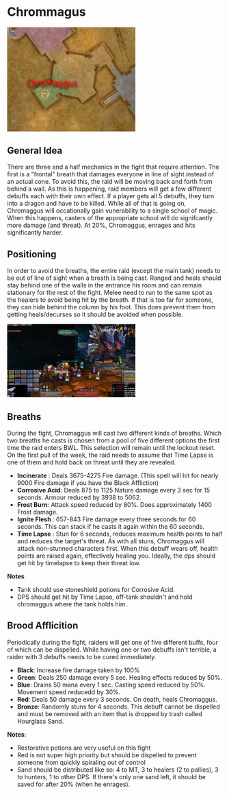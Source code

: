 # Chrommagus

<img src="./images/chromaggus-map.png" width="300px" />

## General Idea

There are three and a half mechanics in the fight that require attention.
The first is a "frontal" breath that damages everyone in line of sight instead of
an actual cone. To avoid this, the raid will be moving back and forth from behind
a wall. As this is happening, raid members will get a few different debuffs each
with their own effect. If a player gets all 5 debuffs, they turn into a dragon and
have to be killed. While all of that is going on, Chromaggus will occationally gain
vunerability to a single school of magic. When this happens, casters of the appropriate
school will do signifcantly more damage (and threat). At 20%, Chromaggus, enrages and hits significantly harder.

## Positioning

In order to avoid the breaths, the entire raid (except the main tank) needs to be out of line of sight
when a breath is being cast. Ranged and heals should stay behind one of the walls in the entrance
his room and can remain stationary for the rest of the fight. Melee need to run to the same spot as
the healers to avoid being hit by the breath. If that is too far for someone, they can hide behind
the column by his foot. This does prevent them from getting heals/decurses so it should be
avoided when possible.

<img src="./images/chromaggus-position.png" width="300px"/>

## Breaths

During the fight, Chromaggus will cast two different kinds of breaths. Which two
breaths he casts is chosen from a pool of five different options the first time the raid enters
BWL. This selection will remain until the lockout reset. On the first pull of the week, the raid
needs to assume that Time Lapse is one of them and hold back on threat until they are revealed.

- **Incinerate** : Deals 3675-4275 Fire damage. (This spell will hit for nearly 9000 Fire damage if you have the Black Affliction)
- **Corrosive Acid**: Deals 875 to 1125 Nature damage every 3 sec for 15 seconds. Armour reduced by 3938 to 5062.
- **Frost Burn**: Attack speed reduced by 80%. Does approximately 1400 Frost damage.
- **Ignite Flesh** : 657-843 Fire damage every three seconds for 60 seconds. This can stack if he casts it again within the 60 seconds.
- **Time Lapse** : Stun for 6 seconds, reduces maximum health points to half and reduces the
  target's threat. As with all stuns, Chromaggus will attack non-stunned characters first. When
  this debuff wears off, health points are raised again, effectively healing you. Ideally, the dps
  should get hit by timelapse to keep their threat low.

**Notes**

- Tank should use stoneshield potions for Corrosive Acid.
- DPS should get hit by Time Lapse, off-tank shouldn't and hold chromaggus where the tank holds him.

## Brood Afflicition

Periodically during the fight, raiders will get one of five different buffs, four of which can be
dispelled. While having one or two debuffs isn't terrible, a raider with 3 debuffs needs to be cured
immediately.

- **Black**: Increase fire damage taken by 100%
- **Green**: Deals 250 damage every 5 sec. Healing effects reduced by 50%.
- **Blue**: Drains 50 mana every 1 sec. Casting speed reduced by 50%. Movement speed reducedd by 30%.
- **Red**: Deals 50 damage every 3 seconds. On death, heals Chromaggus.
- **Bronze**: Randomly stuns for 4 seconds. This debuff cannot be dispelled and must be removed with an item that is dropped by trash called Hourglass Sand.

**Notes**:

- Restorative potions are very useful on this fight
- Red is not super high priority but should be dispelled to prevent someone from quickly spiraling
  out of control
- Sand should be distributed like so: 4 to MT, 3 to healers (2 to pallies), 3 to hunters, 1 to other DPS.
  If there's only one sand left, it should be saved for after 20% (when he enrages).
